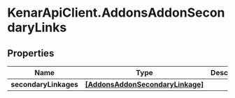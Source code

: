 # KenarApiClient.AddonsAddonSecondaryLinks

## Properties

Name | Type | Description | Notes
------------ | ------------- | ------------- | -------------
**secondaryLinkages** | [**[AddonsAddonSecondaryLinkage]**](AddonsAddonSecondaryLinkage.md) |  | [optional] 


